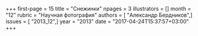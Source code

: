+++
first-page = 15
title = "Снежинки"
npages = 3
illustrators = []
month = "12"
rubric = "Научная фотография"
authors = [ "Александр Бердников",]
issues = [ "2013_12",]
year = "2013"
date = "2017-04-24T15:37:57+03:00"
+++

